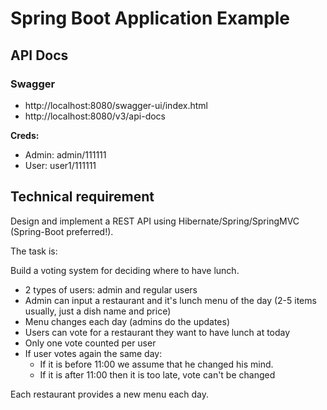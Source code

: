 # Spring Boot Application Example

## API Docs
### Swagger
- http://localhost:8080/swagger-ui/index.html
- http://localhost:8080/v3/api-docs

**Creds:**
* Admin: admin/111111
* User: user1/111111


##  Technical requirement
Design and implement a REST API using Hibernate/Spring/SpringMVC (Spring-Boot preferred!).

The task is:

Build a voting system for deciding where to have lunch.

* 2 types of users: admin and regular users
* Admin can input a restaurant and it's lunch menu of the day (2-5 items usually, just a dish name and price)
* Menu changes each day (admins do the updates)
* Users can vote for a restaurant they want to have lunch at today
* Only one vote counted per user
* If user votes again the same day:
    - If it is before 11:00 we assume that he changed his mind.
    - If it is after 11:00 then it is too late, vote can't be changed

Each restaurant provides a new menu each day.